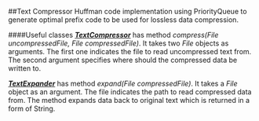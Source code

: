 ##Text Compressor
Huffman code implementation using PriorityQueue to generate optimal prefix code to be used for lossless data compression.

####Useful classes
[***TextCompressor***](https://github.com/contentand/EPAM_JAVA_WEB_TRAINING_2016/blob/master/Homework_TextCompressor/src/main/java/com/daniilyurov/training/compressor/TextCompressor.java) has method *compress(File uncompressedFile, File compressedFile)*.
It takes two *File* objects as arguments. 
The first one indicates the file to read uncompressed text from.
The second argument specifies where should the compressed data be written to.

[***TextExpander***](https://github.com/contentand/EPAM_JAVA_WEB_TRAINING_2016/blob/master/Homework_TextCompressor/src/main/java/com/daniilyurov/training/compressor/TextExpander.java) has method *expand(File compressedFile)*.
It takes a *File* object as an argument.
The file indicates the path to read compressed data from.
The method expands data back to original text which is returned in a form of String.